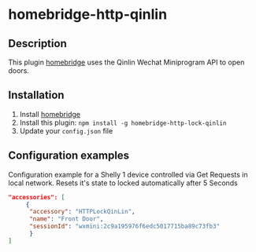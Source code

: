 # homebridge-http-qinlin

## Description

This plugin [homebridge](https://github.com/nfarina/homebridge) uses the Qinlin Wechat Miniprogram API to open doors.

## Installation

1. Install [homebridge](https://github.com/nfarina/homebridge#installation-details)
2. Install this plugin: `npm install -g homebridge-http-lock-qinlin`
3. Update your `config.json` file

## Configuration examples
Configuration example for a Shelly 1 device controlled via Get Requests in local network. Resets it's state to locked automatically after 5 Seconds

```json
"accessories": [
     {
      "accessory": "HTTPLockQinLin",
      "name": "Front Door",
      "sessionId": "wxmini:2c9a195976f6edc5017715ba89c73fb3"
      }
]
```
